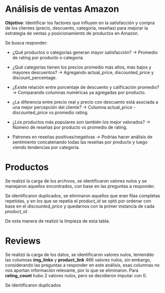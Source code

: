 # Análisis de ventas Amazon

**Objetivo**: Identificar los factores que influyen en la satisfacción y compra de los clientes (precio, descuento, categoría, reseñas) para mejorar la estrategia de ventas y posicionamiento de productos en Amazon.

Se busca responder:

- ¿Qué productos o categorías generan mayor satisfacción? → Promedio de rating por producto o categoría.

- ¿Qué categorías tienen los precios promedio más altos, más bajos y mayores descuentos? → Agregando actual_price, discounted_price y discount_percentage.

- ¿Existe relación entre porcentaje de descuento y calificación promedio? → Comparando columnas numéricas ya agregadas por producto.

- ¿La diferencia entre precio real y precio con descuento está asociada a una mejor percepción del cliente? → Columna actual_price - discounted_price vs promedio rating.

- ¿Los productos más populares son también los mejor valorados? → Número de reseñas por producto vs promedio de rating.

- Patrones en reseñas positivas/negativas → Podrías hacer análisis de sentimiento concatenando todas las reseñas por producto y luego viendo tendencias por categoría.

# Productos

Se realizó la carga de los archivos, se identificaron valores nulos y se manejaron aquellos encontrados, con base en las preguntas a responder.

Se identificaron duplicados, se eliminaron aquellos que eran filas completas repetidas, y en los que se repetía el _product_id_ se optó por ordenar con base en el _discounted_price_ y quedarnos con la primer instancia de cada _product_id_ .

De esta manera de realizó la limpieza de esta tabla.

# Reviews

Se realizó la carga de los datos, se identificaron valores nulos, tenienddo las columnas **img_links** y **product_link** 466 valores nulos, sin embargo, considerando las preguntas a responder en este análisis, esas columnas no nos aportan información relevante, por lo que se eliminaron.
Para **rating_count** hubo 2 valores nulos, pero se decidieron imputar con 0.

Se identificaron duplicados
